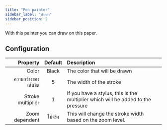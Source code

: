 ```yaml
---
title: "Pen painter"
sidebar_label: "ปากกา"
sidebar_position: 2
---
```



With this painter you can draw on this paper.

## Configuration

|            Property | Default | Description                                                                      |
| -------------------:|:-------:|:-------------------------------------------------------------------------------- |
|               Color |  Black  | The color that will be drawn                                                     |
| ความกว้างของเส้นขีด |    5    | The width of the stroke                                                          |
|   Stroke multiplier |    1    | If you have a stylus, this is the multiplier which will be added to the pressure |
|      Zoom dependent | ไม่จริง | This will change the stroke width based on the zoom level.                       |
